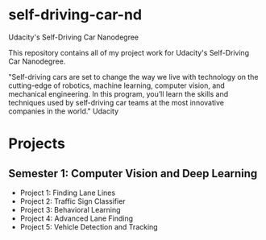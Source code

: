 # self-driving-car-nd
Udacity's Self-Driving Car Nanodegree

This repository contains all of my project work for Udacity's Self-Driving Car Nanodegree.

"Self-driving cars are set to change the way we live with technology on the cutting-edge of robotics, machine learning, computer vision, and mechanical engineering. In this program, you’ll learn the skills and techniques used by self-driving car teams at the most innovative companies in the world." Udacity

# Projects
## Semester 1: Computer Vision and Deep Learning
* Project 1: Finding Lane Lines 
* Project 2: Traffic Sign Classifier
* Project 3: Behavioral Learning
* Project 4: Advanced Lane Finding
* Project 5: Vehicle Detection and Tracking
		
